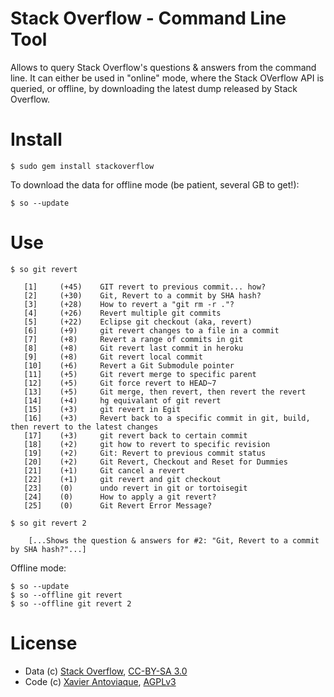 Stack Overflow - Command Line Tool
==================================

Allows to query Stack Overflow's questions & answers from the command line. It can either be used in "online" mode, where the Stack OVerflow API is queried, or offline, by downloading the latest dump released by Stack Overflow.

Install
=======

    $ sudo gem install stackoverflow

To download the data for offline mode (be patient, several GB to get!):

    $ so --update

Use
===

    $ so git revert
                                                                                                       
       [1]     (+45)    GIT revert to previous commit... how?                                              
       [2]     (+30)    Git, Revert to a commit by SHA hash?                                               
       [3]     (+28)    How to revert a "git rm -r ."?                                           
       [4]     (+26)    Revert multiple git commits                                                        
       [5]     (+22)    Eclipse git checkout (aka, revert)                                                 
       [6]     (+9)     git revert changes to a file in a commit                                           
       [7]     (+8)     Revert a range of commits in git                                                   
       [8]     (+8)     Git revert last commit in heroku                                                   
       [9]     (+8)     Git revert local commit                                                            
       [10]    (+6)     Revert a Git Submodule pointer                                                     
       [11]    (+5)     Git revert merge to specific parent                                                
       [12]    (+5)     Git force revert to HEAD~7                                                         
       [13]    (+5)     Git merge, then revert, then revert the revert                                     
       [14]    (+4)     hg equivalant of git revert                                                        
       [15]    (+3)     git revert in Egit                                                                 
       [16]    (+3)     Revert back to a specific commit in git, build, then revert to the latest changes  
       [17]    (+3)     git revert back to certain commit                                                  
       [18]    (+2)     git how to revert to specific revision                                             
       [19]    (+2)     Git: Revert to previous commit status                                              
       [20]    (+2)     Git Revert, Checkout and Reset for Dummies                                         
       [21]    (+1)     Git cancel a revert                                                                
       [22]    (+1)     git revert and git checkout                                                        
       [23]    (0)      undo revert in git or tortoisegit                                                  
       [24]    (0)      How to apply a git revert?                                                         
       [25]    (0)      Git Revert Error Message?                                                          

    $ so git revert 2

        [...Shows the question & answers for #2: "Git, Revert to a commit by SHA hash?"...]

Offline mode:

    $ so --update
    $ so --offline git revert
    $ so --offline git revert 2

License
=======

* Data (c) [Stack Overflow][], [CC-BY-SA 3.0][]
* Code (c) [Xavier Antoviaque][], [AGPLv3][]

[Stack Overflow]:       http://stackoverflow.com/
[Xavier Antoviaque]:    http://antoviaque.org/
[CC-BY-SA 3.0]:         http://creativecommons.org/licenses/by-sa/3.0/
[AGPLv3]:               http://www.gnu.org/licenses/agpl-3.0.html

